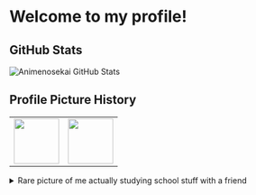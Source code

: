 # Welcome to my profile!

## GitHub Stats

![Animenosekai GitHub Stats](https://github-readme-stats.vercel.app/api?username=Animenosekai&show_icons=true&include_all_commits=true&count_private=true)

## Profile Picture History

<table>
    <tr>
        <td align="center"><img width="80px" src="https://user-images.githubusercontent.com/40539549/126576373-e01be702-adc4-42c6-86ed-a5ee3aef4490.png"></td>
        <td align="center"><img width="80px" src="https://user-images.githubusercontent.com/40539549/126576401-3e88c5bc-bdd6-41b8-adda-b0507b39c513.png"></td>
    </tr>
</table>

<details>
<summary>Rare picture of me actually studying school stuff with a friend</summary>
<img src="https://user-images.githubusercontent.com/40539549/126728208-6dcc39e0-adeb-4168-8557-dbf5634372eb.png">
</details>

<!--
**Animenosekai/Animenosekai** is a ✨ _special_ ✨ repository because its `README.md` (this file) appears on your GitHub profile.

Here are some ideas to get you started:

- 🔭 I’m currently working on ...
- 🌱 I’m currently learning ...
- 👯 I’m looking to collaborate on ...
- 🤔 I’m looking for help with ...
- 💬 Ask me about ...
- 📫 How to reach me: ...
- 😄 Pronouns: ...
- ⚡ Fun fact: ...
-->
